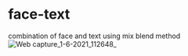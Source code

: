# face-text
combination of face and text using mix blend method
![Web capture_1-6-2021_112648_](https://user-images.githubusercontent.com/74392722/122592693-4365c100-d082-11eb-864e-6e236bbd2af7.jpeg)
